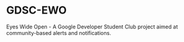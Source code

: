 # GDSC-EWO
Eyes Wide Open - A Google Developer Student Club project aimed at community-based alerts and notifications.
